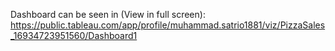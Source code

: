 Dashboard can be seen in (View in full screen):
https://public.tableau.com/app/profile/muhammad.satrio1881/viz/PizzaSales_16934723951560/Dashboard1
